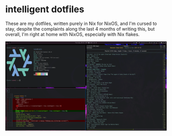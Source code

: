 # intelligent dotfiles

These are my dotfiles, written purely in Nix for NixOS, and I'm cursed to
stay, despite the complaints along the last 4 months of writing this, but overall,
I'm right at home with NixOS, especially with Nix flakes.

![Showcasing](./assets/showcase.png)
